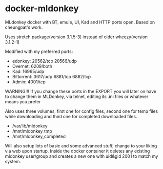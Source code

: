 # docker-mldonkey
MLdonkey docker with BT, emule, UI, Kad and HTTP ports open. Based on cheungpat's work.

Uses stretch package(version 3.1.5-3) instead of older wheezy(version 3.1.2-1)

Modified with my preferred ports:
- edonkey:		20562/tcp 20566/udp
- Overnet:		6209/both
- Kad:			16965/udp
- Bittorrent:	3617/udp 6881/tcp 6882/tcp
- Admin:		4001/tcp

WARNING!!! If you change these ports in the EXPORT you will later on have to change them in MLDonkey, via telnet, editing its .ini files or whatever means you prefer

Also uses three volumes, first one for config files, second one for temp files while downloading and third one for completed downloaded files.
- /var/lib/mldonkey
- /mnt/mldonkey_tmp
- /mnt/mldonkey_completed

Will also setup lots of basic and some advanced stuff, change to your liking via web upon startup. Inside the docker container it deletes any existing mldonkey user/group and creates a new one with uid&gid 2001 to match my system.